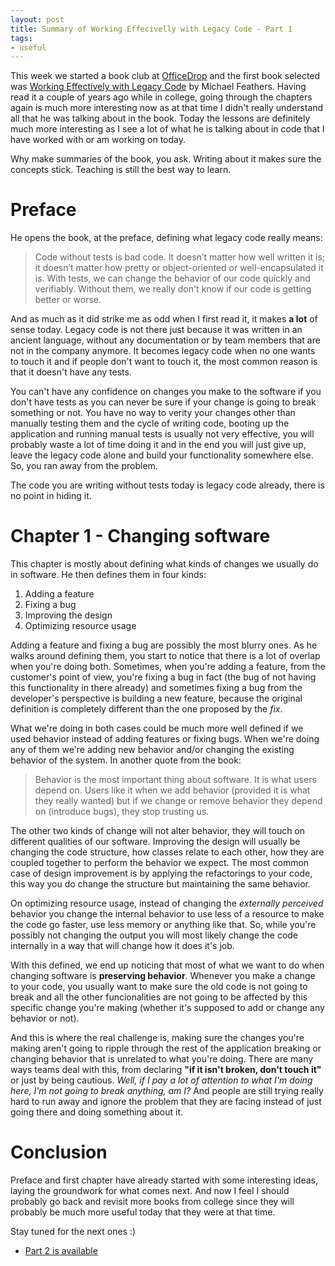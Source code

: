 ```yaml
---
layout: post
title: Summary of Working Effecivelly with Legacy Code - Part 1
tags:
- useful
---
```


This week we started a book club at [OfficeDrop](http://www.officedrop.com/) and the first book selected was [Working Effectively with Legacy Code](https://www.amazon.com/dp/0131177052/ref=as_li_ss_til?tag=ultimaspalavr-20&camp=0&creative=0&linkCode=as4&creativeASIN=0131177052&adid=0JSFDNV881K8N57Q24FJ&) by Michael Feathers. Having read it a couple of years ago while in college, going through the chapters again is much more interesting now as at that time I didn't really understand all that he was talking about in the book. Today the lessons are definitely much more interesting as I see a lot of what he is talking about in code that I have worked with or am working on today.

Why make summaries of the book, you ask. Writing about it makes sure the concepts stick. Teaching is still the best way to learn.

# Preface

He opens the book, at the preface, defining what legacy code really means:

> Code without tests is bad code. It doesn’t matter how well written it is; it doesn’t matter how pretty or object-oriented or well-encapsulated it is. With tests, we can change the behavior of our code quickly and verifiably. Without them, we really don't know if our code is getting better or worse.

And as much as it did strike me as odd when I first read it, it makes **a lot** of sense today. Legacy code is not there just because it was written in an ancient language, without any documentation or by team members that are not in the company anymore. It becomes legacy code when no one wants to touch it and if people don't want to touch it, the most common reason is that it doesn't have any tests.

You can't have any confidence on changes you make to the software if you don't have tests as you can never be sure if your change is going to break something or not. You have no way to verity your changes other than manually testing them and the cycle of writing code, booting up the application and running manual tests is usually not very effective, you will probably waste a lot of time doing it and in the end you will just give up, leave the legacy code alone and build your functionality somewhere else. So, you ran away from the problem.

The code you are writing without tests today is legacy code already, there is no point in hiding it.

# Chapter 1 - Changing software

This chapter is mostly about defining what kinds of changes we usually do in software. He then defines them in four kinds:

1. Adding a feature
2. Fixing a bug
3. Improving the design
4. Optimizing resource usage

Adding a feature and fixing a bug are possibly the most blurry ones. As he walks around defining them, you start to notice that there is a lot of overlap when you're doing both. Sometimes, when you're adding a feature, from the customer's point of view, you're fixing a bug in fact (the bug of not having this functionality in there already) and sometimes fixing a bug from the developer's perspective is building a new feature, because the original definition is completely different than the one proposed by the _fix_.

What we're doing in both cases could be much more well defined if we used behavior instead of adding features or fixing bugs. When we're doing any of them we're adding new behavior and/or changing the existing behavior of the system. In another quote from the book:

> Behavior is the most important thing about software. It is what users depend on. Users like it when we add behavior (provided it is what they really wanted) but if we change or remove behavior they depend on (introduce bugs), they stop trusting us.

The other two kinds of change will not alter behavior, they will touch on different qualities of our software. Improving the design will usually be changing the code structure, how classes relate to each other, how they are coupled together to perform the behavior we expect. The most common case of design improvement is by applying the refactorings to your code, this way you do change the structure but maintaining the same behavior. 

On optimizing resource usage, instead of changing the _externally perceived_ behavior you change the internal behavior to use less of a resource to make the code go faster, use less memory or anything like that. So, while you're possibly not changing the output you will most likely change the code internally in a way that will change how it does it's job.

With this defined, we end up noticing that most of what we want to do when changing software is **preserving behavior**. Whenever you make a change to your code, you usually want to make sure the old code is not going to break and all the other funcionalities are not going to be affected by this specific change you're making (whether it's supposed to add or change any behavior or not).

And this is where the real challenge is, making sure the changes you're making aren't going to ripple through the rest of the application breaking or changing behavior that is unrelated to what you're doing. There are many ways teams deal with this, from declaring **"if it isn't broken, don't touch it"** or just by being cautious. _Well, if I pay a lot of attention to what I'm doing here, I'm not going to break anything, am I?_ And people are still trying really hard to run away and ignore the problem that they are facing instead of just going there and doing something about it.

# Conclusion
Preface and first chapter have already started with some interesting ideas, laying the groundwork for what comes next. And now I feel I should probably go back and revisit more books from college since they will probably be much more useful today that they were at that time.

Stay tuned for the next ones :)

* [Part 2 is available](/2012/07/21/summary-of-working-effectivelly-with-legacy-code-part-2.html)